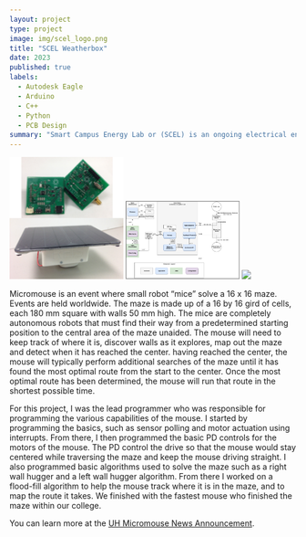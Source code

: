 ```yaml
---
layout: project
type: project
image: img/scel_logo.png
title: "SCEL Weatherbox"
date: 2023
published: true
labels:
  - Autodesk Eagle
  - Arduino
  - C++
  - Python
  - PCB Design
summary: "Smart Campus Energy Lab or (SCEL) is an ongoing electrical engineering project with the objective to collect, analyze, and make decisions regarding energy and environmental data at UH Mānoa campus."
---
```


<div class="text-center p-4">
  <img width="200px" src="../img/scel_sensors.png" class="img-thumbnail" >
  <img width="200px" src="../img/blockdiagram.png" class="img-thumbnail" >
  <img width="200px" src="../img/testweatherbox1.png" class="img-thumbnail" >
</div>

Micromouse is an event where small robot “mice” solve a 16 x 16 maze.  Events are held worldwide.  The maze is made up of a 16 by 16 gird of cells, each 180 mm square with walls 50 mm high.  The mice are completely autonomous robots that must find their way from a predetermined starting position to the central area of the maze unaided.  The mouse will need to keep track of where it is, discover walls as it explores, map out the maze and detect when it has reached the center.  having reached the center, the mouse will typically perform additional searches of the maze until it has found the most optimal route from the start to the center.  Once the most optimal route has been determined, the mouse will run that route in the shortest possible time.

For this project, I was the lead programmer who was responsible for programming the various capabilities of the mouse.  I started by programming the basics, such as sensor polling and motor actuation using interrupts.  From there, I then programmed the basic PD controls for the motors of the mouse.  The PD control the drive so that the mouse would stay centered while traversing the maze and keep the mouse driving straight.  I also programmed basic algorithms used to solve the maze such as a right wall hugger and a left wall hugger algorithm.  From there I worked on a flood-fill algorithm to help the mouse track where it is in the maze, and to map the route it takes.  We finished with the fastest mouse who finished the maze within our college.

You can learn more at the [UH Micromouse News Announcement](https://manoa.hawaii.edu/news/article.php?aId=2857).
